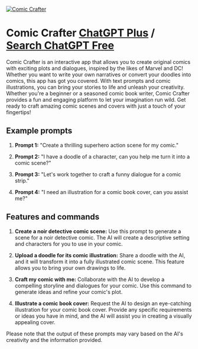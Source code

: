 
[![Comic Crafter](https://files.oaiusercontent.com/file-5wkNFxNCMmh4DXZJ3bm0ig18?se=2123-10-18T20%3A37%3A06Z&sp=r&sv=2021-08-06&sr=b&rscc=max-age%3D31536000%2C%20immutable&rscd=attachment%3B%20filename%3Dcomiccrafterdp.png&sig=xb6hX8Dfy6J/DQtOWS31%2BxU%2BpOcuiGwBky66fbN3tLA%3D)](https://chat.openai.com/g/g-WYP9mpOvH-comic-crafter)

# Comic Crafter [ChatGPT Plus](https://chat.openai.com/g/g-WYP9mpOvH-comic-crafter) / [Search ChatGPT Free](https://gptcall.net/index.html#/?search=Comic%20Crafter)

Comic Crafter is an interactive app that allows you to create original comics with exciting plots and dialogues, inspired by the likes of Marvel and DC! Whether you want to write your own narratives or convert your doodles into comics, this app has got you covered. With text prompts and comic illustrations, you can bring your stories to life and unleash your creativity. Whether you're a beginner or a seasoned comic book writer, Comic Crafter provides a fun and engaging platform to let your imagination run wild. Get ready to craft amazing comic scenes and covers with just a touch of your fingertips!

## Example prompts

1. **Prompt 1:** "Create a thrilling superhero action scene for my comic."

2. **Prompt 2:** "I have a doodle of a character, can you help me turn it into a comic scene?"

3. **Prompt 3:** "Let's work together to craft a funny dialogue for a comic strip."

4. **Prompt 4:** "I need an illustration for a comic book cover, can you assist me?"

## Features and commands

1. **Create a noir detective comic scene:** Use this prompt to generate a scene for a noir detective comic. The AI will create a descriptive setting and characters for you to use in your comic.

2. **Upload a doodle for its comic illustration:** Share a doodle with the AI, and it will transform it into a fully illustrated comic scene. This feature allows you to bring your own drawings to life.

3. **Craft my comic with me:** Collaborate with the AI to develop a compelling storyline and dialogues for your comic. Use this command to generate ideas and refine your comic's plot.

4. **Illustrate a comic book cover:** Request the AI to design an eye-catching illustration for your comic book cover. Provide any specific requirements or ideas you have in mind, and the AI will assist you in creating a visually appealing cover.

Please note that the output of these prompts may vary based on the AI's creativity and the information provided.


